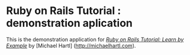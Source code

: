 # Ruby on Rails Tutorial : demonstration aplication

This is the demonstration application for [*Ruby on Rails Tutorial: Learn by Example*](http://railtutorial.org) by [Michael Hartl] (http://michaelhartl.com).
